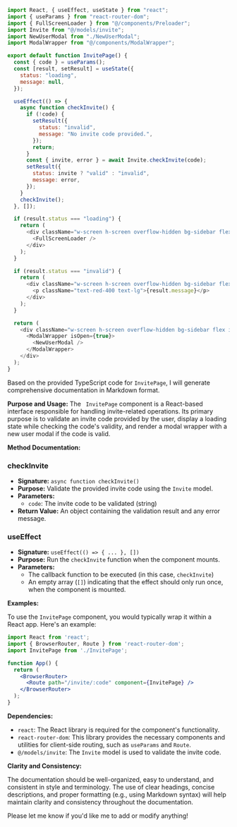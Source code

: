 ```javascript
import React, { useEffect, useState } from "react";
import { useParams } from "react-router-dom";
import { FullScreenLoader } from "@/components/Preloader";
import Invite from "@/models/invite";
import NewUserModal from "./NewUserModal";
import ModalWrapper from "@/components/ModalWrapper";

export default function InvitePage() {
  const { code } = useParams();
  const [result, setResult] = useState({
    status: "loading",
    message: null,
  });

  useEffect(() => {
    async function checkInvite() {
      if (!code) {
        setResult({
          status: "invalid",
          message: "No invite code provided.",
        });
        return;
      }
      const { invite, error } = await Invite.checkInvite(code);
      setResult({
        status: invite ? "valid" : "invalid",
        message: error,
      });
    }
    checkInvite();
  }, []);

  if (result.status === "loading") {
    return (
      <div className="w-screen h-screen overflow-hidden bg-sidebar flex">
        <FullScreenLoader />
      </div>
    );
  }

  if (result.status === "invalid") {
    return (
      <div className="w-screen h-screen overflow-hidden bg-sidebar flex items-center justify-center">
        <p className="text-red-400 text-lg">{result.message}</p>
      </div>
    );
  }

  return (
    <div className="w-screen h-screen overflow-hidden bg-sidebar flex items-center justify-center">
      <ModalWrapper isOpen={true}>
        <NewUserModal />
      </ModalWrapper>
    </div>
  );
}

```
Based on the provided TypeScript code for `InvitePage`, I will generate comprehensive documentation in Markdown format.

**Purpose and Usage:**
The ` InvitePage` component is a React-based interface responsible for handling invite-related operations. Its primary purpose is to validate an invite code provided by the user, display a loading state while checking the code's validity, and render a modal wrapper with a new user modal if the code is valid.

**Method Documentation:**

### checkInvite

* **Signature:** `async function checkInvite()`
* **Purpose:** Validate the provided invite code using the `Invite` model.
* **Parameters:**
	+ `code`: The invite code to be validated (string)
* **Return Value:** An object containing the validation result and any error message.

### useEffect

* **Signature:** `useEffect(() => { ... }, [])`
* **Purpose:** Run the `checkInvite` function when the component mounts.
* **Parameters:**
	+ The callback function to be executed (in this case, `checkInvite`)
	+ An empty array (`[]`) indicating that the effect should only run once, when the component is mounted.

**Examples:**

To use the `InvitePage` component, you would typically wrap it within a React app. Here's an example:
```jsx
import React from 'react';
import { BrowserRouter, Route } from 'react-router-dom';
import InvitePage from './InvitePage';

function App() {
  return (
    <BrowserRouter>
      <Route path="/invite/:code" component={InvitePage} />
    </BrowserRouter>
  );
}
```
**Dependencies:**

* `react`: The React library is required for the component's functionality.
* `react-router-dom`: This library provides the necessary components and utilities for client-side routing, such as `useParams` and `Route`.
* `@/models/invite`: The `Invite` model is used to validate the invite code.

**Clarity and Consistency:**

The documentation should be well-organized, easy to understand, and consistent in style and terminology. The use of clear headings, concise descriptions, and proper formatting (e.g., using Markdown syntax) will help maintain clarity and consistency throughout the documentation.

Please let me know if you'd like me to add or modify anything!